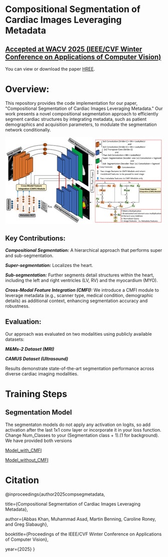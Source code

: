 # Compositional Segmentation of Cardiac Images Leveraging Metadata

## [Accepted at WACV 2025 (IEEE/CVF Winter Conference on Applications of Computer Vision)](https://wacv2025.thecvf.com/)

You can view or download the paper [HREE](https://github.com/kabbas570/kabbas570.github.io/blob/bfca36a9763fe68771aa543b71a53c74161c033b/files/WACV_2025_Template_CompSeg_metadata.pdf).


# Overview:
This repository provides the code implementation for our paper, "Compositional Segmentation of Cardiac Images Leveraging Metadata." Our work presents a novel compositional segmentation approach to efficiently segment cardiac structures by integrating metadata, such as patient demographics and acquisition parameters, to modulate the segmentation network conditionally.

![image](https://raw.githubusercontent.com/kabbas570/CompSeg-MetaData/09d175b70f1e6c1a4b33c172531754a7eb72f4f1/figures/arch.png)

## Key Contributions:
***Compositional Segmentation:*** A hierarchical approach that performs super and sub-segmentation. 

***Super-segmentation:*** Localizes the heart.

***Sub-segmentation:***  Further segments detail structures within the heart, including the left and right ventricles (LV, RV) and the myocardium (MYO).

***Cross-Modal Feature Integration (CMFI):*** We introduce a CMFI module to leverage metadata (e.g., scanner type, medical condition, demographic details) as additional context, enhancing segmentation accuracy and robustness.

## Evaluation:
Our approach was evaluated on two modalities using publicly available datasets:

***M&Ms-2 Dataset (MRI)***

***CAMUS Dataset (Ultrasound)***

Results demonstrate state-of-the-art segmentation performance across diverse cardiac imaging modalities.

# Training Steps

## Segmentation Model 

The segmentaton models do not apply any activation on logits, so add activation after the last 1x1 conv layer or incorporate it in your loss function. Change Num_Classes to your (Segmentation class + 1).(1 for background). We have provided both versions

[Model_with_CMFI](https://github.com/kabbas570/CompSeg-MetaData/blob/264829f6a4532e9da65117ec52a43b1e998aef1e/Compsitional-Model/Model_with_CMFI.py)

[Model_without_CMFI](https://github.com/kabbas570/CompSeg-MetaData/blob/main/Compsitional-Model/Model_without_CMFI.py)



# Citation
@inproceedings{author2025compsegmetadata,

  title={Compositional Segmentation of Cardiac Images Leveraging Metadata},
  
  author={Abbas Khan, Muhammad Asad, Martin Benning, Caroline Roney, and Greg Slabaugh},
  
  booktitle={Proceedings of the IEEE/CVF Winter Conference on Applications of Computer Vision},
  
  year={2025}
}

